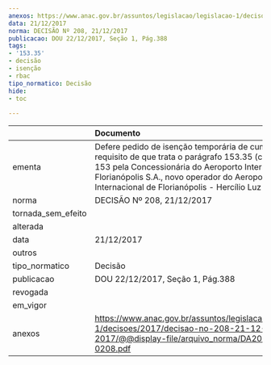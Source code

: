 ```yaml
---
anexos: https://www.anac.gov.br/assuntos/legislacao/legislacao-1/decisoes/2017/decisao-no-208-21-12-2017/@@display-file/arquivo_norma/DA2017-0208.pdf
data: 21/12/2017
norma: DECISÃO Nº 208, 21/12/2017
publicacao: DOU 22/12/2017, Seção 1, Pág.388
tags:
- '153.35'
- decisão
- isenção
- rbac
tipo_normatico: Decisão
hide: 
- toc 
 
---
```


|                    | Documento                                                                                                                                                                                                                                                                 |
|:-------------------|:--------------------------------------------------------------------------------------------------------------------------------------------------------------------------------------------------------------------------------------------------------------------------|
| ementa             | Defere pedido de isenção temporária de cumprimento do requisito de que trata o parágrafo 153.35 (c) do RBAC nº 153 pela Concessionária do Aeroporto Internacional de Florianópolis S.A., novo operador do Aeroporto Internacional de Florianópolis - Hercílio Luz (SBFL). |
| norma              | DECISÃO Nº 208, 21/12/2017                                                                                                                                                                                                                                                |
| tornada_sem_efeito |                                                                                                                                                                                                                                                                           |
| alterada           |                                                                                                                                                                                                                                                                           |
| data               | 21/12/2017                                                                                                                                                                                                                                                                |
| outros             |                                                                                                                                                                                                                                                                           |
| tipo_normatico     | Decisão                                                                                                                                                                                                                                                                   |
| publicacao         | DOU 22/12/2017, Seção 1, Pág.388                                                                                                                                                                                                                                          |
| revogada           |                                                                                                                                                                                                                                                                           |
| em_vigor           |                                                                                                                                                                                                                                                                           |
| anexos             | https://www.anac.gov.br/assuntos/legislacao/legislacao-1/decisoes/2017/decisao-no-208-21-12-2017/@@display-file/arquivo_norma/DA2017-0208.pdf                                                                                                                             |